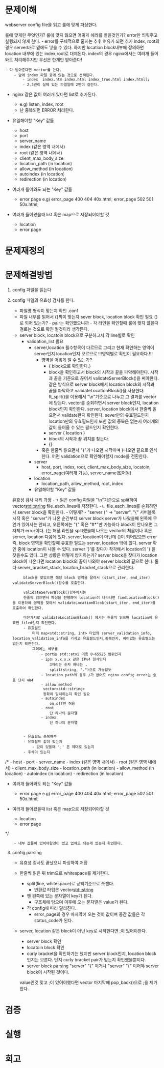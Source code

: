 # 문제이해
webserver config file을 읽고 룰에 맞게 파싱한다.

룰에 맞게란 무엇인가?
룰에 맞지 않으면 어떻게 에러를 뱉을것인가?
error만 띄워주고 실행되지 않게 한다.
    - error를 구체적으로 줄지는 추후 여유가 되면 추가
index, root의 경우 server바로 밑에도 넣을 수 있다.
하지만 location block내부에 정의하면 location 내부에 있는 index,root로 대체된다.
index의 경우 nginx에서는 여러개 들어와도 처리해주지만 
    우선은 한개만 받아준다!

    - 다 받아준다면 vector를 쓴다.
        - 앞에 index 파일 중에 있는 것으로 선택된다.
            - index  index.htm index.html index_true.html index.htmll;
            - 2,3번이 실제 있는 파일일때 2번이 걸린다.
- nginx 같은 값이 여러개 있다면 list로 추가된다.
    - e.g)
        listen, index, root
    - 난 중복되면 ERROR 처리한다.

- 유일해야할 "Key" 값들
    - host
    - port
    - server_name
    - index (같은 영역 내에서)
    - root (같은 영역 내에서)
    - client_max_body_size
    - location_path (in location)
    - allow_method (in location)
    - autoindex (in location)
    - redirection (in location)
- 여러개 들어와도 되는 "Key" 값들
    - error page
        e.g)
            error_page 400 404 40x.html;
            error_page 502 501 50x.html;
        
- 여러개 들어왔을때 list 혹은 map으로 저장되어야할 것
    - location
    - error page

# 문제재정의


# 문제해결방법
1. config 파일을 읽는다
2. config 파일의 유효성 검사를 한다.
    - 파일명 형식이 맞는지 확인 .conf
    - 파일 내부를 읽어서 {}짝이 맞는지
        sever block, location block 확인 필요
        {}로 되어 있는가?
            - pair는 확인했으니까
            - 각 라인을 확인할때 룰에 맞지 않을때 걸르는 것으로 확인 될것이라 생각든다.
    - server block, locatoin block으로 구분하고서 각 line별로 확인
        - validation_list 필요
            - server,location 필수항목이 다르므로 그리고 현재 확인하는 영역이 server인지 location인지 모르므로 
                !!!영역별로 확인이 필요하다.!!!
                - 영역을 어떻게 알 수 있는가?
                    - { block으로 확인한다.}
                    - block을 확인하고서 
                        block의 시작과 끝을 파악해야한다.
                        시작과 끝을 기준으로 끊어서 validateServerBlock()을 써야한다.
                        같은 방식으로 server block에서
                        location block의 시작과 끝을 파악하고
                        validateLocationBlock()을 사용한다.
                        ft_split()을 이용해서 "\n"기준으로 나누고 그 결과를 vector에 담는다.
                        vector를 순회하면서 server block인지, location block인지 확인한다.
                        server, location block에서 한줄씩 읽으면서 validate한지 확인힌다.
                        sever만의 유효필드인지
                        location만의 유효필드인지
                        또한 값의 중복은 없는지
                        여러개의 값이 들어올 수 있는 필드인지 확인힌다.
                    - server {
                        location
                        }
                    - block의 시작과 끝 위치를 찾는다.
                    - {}
                - 혹은 한줄씩 읽으면서 "{"가 나오면 시작이며 }나오면 끝으로 인식한다.
                    어떤 validation으로 확인해야할지 mode를 전환한다.
            - server
                - host, port, index, root, client_max_body_size, locatoin, error_page(여러개 가능), server_name(없어됨)
            - location
                - location_path, allow_method, root, index
            - 유일해야할 "Key" 값들

    유효성 검사 처리 과정
    -ㄱ 읽은 config 파일을 "\n"기준으로 split하여 vector<std::string> file_each_lines에 저장한다.
    -ㄴ file_each_lines를 순회하면서 server block을 확인한다.
        - 어떻게?
        - "server {" -> "server", "{"
            서버블록 시작
            혹은 "server"가 나온 순간부터 server block
            server가 나왔을때 왼쪽에 무언가 있어서는 안되고, 오른쪽에는 "{" 혹은 "#*"만 가능하다
            <!-- - validate 확인을 server block이 나온 이후로 미루고 싶지만
            server block이라는 것이 안나올수도 있다.
            그렇게 된다면 각 라인이 유효한지 확인하면서 block의 시작과 끝을 파악해야한다.
            block을 찾는 작업중에 모든 유효성을 검사할 수 없으므로
            기초적인것과 block이 없을때 확인할 수 있는 것들을 한다. -->
            block이 안나오면 그 자체가 error이다.
            {는 해당 라인을 split했을때 나오는 vector의 처음이나 혹은 server, location 다음에 있다.
            server, location이 아닌데 {}이 되어있으면 error
            즉, block 영역을 확인할때 유효한 필드는 server, location 밖에 없다.
            server 확인 중에 location이 나올 수 있다.
            server '}'를 찾다가 착각해서 location의 '}'을 찾을수도 있다.
            그런 상황은 어떻게 방지하는가?
            server block을 찾다가 location block이 나온다면
            location block의 끝이 나와야 server block의 끝으로 친다.
            둘다 server_bracket_stack, locaton_bracket_stack으로 관리한다.

            block을 찾았으면 해당 block 영역을 잘라서 (start_iter, end_iter) validateServerBlock()함수를 호출한다.

            validateServerBlock()함수에서는 
            한줄씩 읽으면서 파싱을 진행하며 location이 나타나면 findLocationBlock()을 이용하여 영역을 찾아서 validateLocationBlcok(start_iter, end_iter)를 호출하여 확인한다.
            
            마찬가지로 validateLocationBlcok() 에서는 한줄씩 읽으며 location에 유효한 filed인지 확인한다.
            - 유효필드
                미리 map<std::string, int> 타입의 server_validation_info, location_validation_info를 가지고 유효필드인지,중복인지, 비어있는 유효필드는 없는지 확인한다.
                그외에는 세부룰
                    - port는 std::atoi 이용 0~65525 범위인지 
                    - ip는 x.x.x.x 같은 IPv4 형식인지
                        3자리는 숫자 하나는 .
                        split(string, ".")으로 가능할듯
                    - location path의 경우 /가 없어도 nginx config error는 없음 단지 404
                    - allow method
                     vector<std::string>
                     정확히 일치하는지 확인 필요
                    - autoindex
                        on,off만 허용
                    - root
                        단 하나의 문자열
                    - index
                        단 하나의 문자열


            - 유효필드 중복여부
            - 유효필드 값이 있는지
                - 값이 있을때 ';' 은 제대로 있는지
            - 주석이 있는지


            
        
/*
    - host
    - port
    - server_name
    - index (같은 영역 내에서)
    - root (같은 영역 내에서)
    - client_max_body_size
    - location_path (in location)
    - allow_method (in location)
    - autoindex (in location)
    - redirection (in location)
- 여러개 들어와도 되는 "Key" 값들
    - error page
        e.g)
            error_page 400 404 40x.html;
            error_page 502 501 50x.html;
        
- 여러개 들어왔을때 list 혹은 map으로 저장되어야할 것
    - location
    - error page

*/

        - 내부 값들이 있어야할것이 있고 없어도 되는게 있는지 확인한다.


3. config parsing
    - 유효성 검사도 끝났으니 파싱하여 저장
    - 한줄씩 읽은 뒤 trim으로 whitespace를 제거한다.
        - split(line, whitespace)로 공백기준으로 쪼갠다.
            - 반환값 타입은 vector<std::string>
        - 맨 왼쪽에 있는 문자열이 key가 된다.
            - 구조체에 담으며 이후에 오는 문자열은 value가 된다.
        - 각 config에 따라 달라진다.
            - error_page의 경우 마지막에 오는 것이 값이며 중간 값들은 각 status_code가 된다.
    - server, location 같은 block이 아닌 key로 시작한다면 ;이 있어야한다.
        - server block 확인
        - locatoin block 확인
        - curly bracket을 확인하기는 했지만 server block인지, location block인지는 모른다.
            단지 curly bracket pair가 맞는지 확인했을뿐이다.
        - server block parsing
            "server"  "{" 이거나 
            "server"
            "{" 이어야 server block이 시작된 것이다.
            
        
    
        value인것 맞고 ;이 있어야했다면 vector 마지막에 pop_back()으로 ;을 제거한다.



# 검증


# 실행


# 회고


